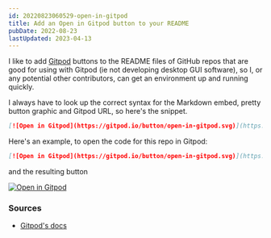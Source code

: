 ```yaml
---
id: 20220823060529-open-in-gitpod
title: Add an Open in Gitpod button to your README
pubDate: 2022-08-23
lastUpdated: 2023-04-13
---
```


I like to add [Gitpod](https://www.gitpod.io/) buttons to the README files of GitHub repos that are good for using with Gitpod (ie not developing desktop GUI software), so I, or any potential other contributors, can get an environment up and running quickly.

I always have to look up the correct syntax for the Markdown embed, pretty button graphic and Gitpod URL, so here's the snippet.

```md
[![Open in Gitpod](https://gitpod.io/button/open-in-gitpod.svg)](https://gitpod.io/#<your-repository-url>)
```

Here's an example, to open the code for this repo in Gitpod:

```md
[![Open in Gitpod](https://gitpod.io/button/open-in-gitpod.svg)](https://gitpod.io/#https://github.com/caro401/public-notes)
```

and the resulting button

[![Open in Gitpod](https://gitpod.io/button/open-in-gitpod.svg)](https://gitpod.io/#https://github.com/caro401/public-notes)

### Sources

- [Gitpod's docs](https://www.gitpod.io/docs/getting-started#open-in-gitpod-button)
